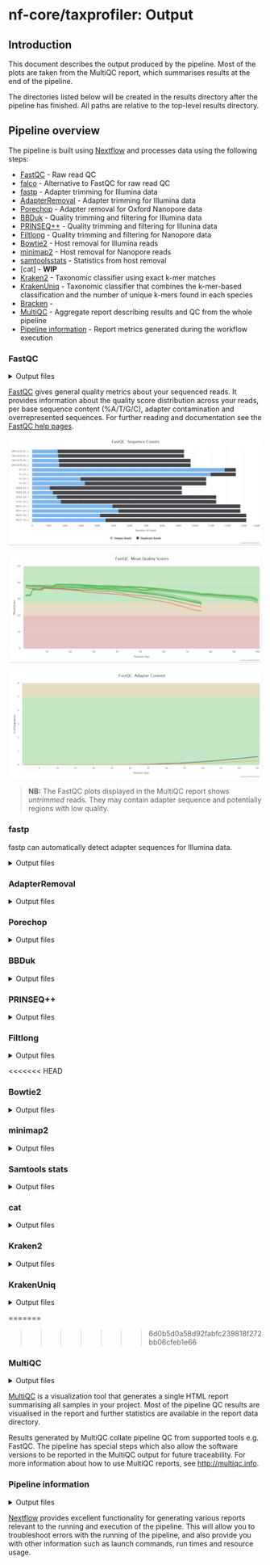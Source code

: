 # nf-core/taxprofiler: Output

## Introduction

This document describes the output produced by the pipeline. Most of the plots are taken from the MultiQC report, which summarises results at the end of the pipeline.

The directories listed below will be created in the results directory after the pipeline has finished. All paths are relative to the top-level results directory.

<!-- TODO nf-core: Write this documentation describing your workflow's output -->

## Pipeline overview

The pipeline is built using [Nextflow](https://www.nextflow.io/) and processes data using the following steps:

- [FastQC](#fastqc) - Raw read QC
- [falco](#falco) - Alternative to FastQC for raw read QC
- [fastp](#fastp) - Adapter trimming for Illumina data
- [AdapterRemoval](#adapterremoval) - Adapter trimming for Illumina data
- [Porechop](#porechop) - Adapter removal for Oxford Nanopore data
- [BBDuk](#bbduk) - Quality trimming and filtering for Illumina data
- [PRINSEQ++](#prinseq++) - Quality trimming and filtering for Illunina data
- [Filtlong](#filtlong) - Quality trimming and filtering for Nanopore data
- [Bowtie2](#bowtie2) - Host removal for Illumina reads
- [minimap2](#minimap2) - Host removal for Nanopore reads
- [samtoolsstats](#samtoolsstats) - Statistics from host removal
- [cat] - **WIP**
- [Kraken2](#kraken2) - Taxonomic classifier using exact k-mer matches
- [KrakenUniq](#krakenuniq) - Taxonomic classifier that combines the k-mer-based classification and the number of unique k-mers found in each species
- [Bracken](#bracken) -
- [MultiQC](#multiqc) - Aggregate report describing results and QC from the whole pipeline
- [Pipeline information](#pipeline-information) - Report metrics generated during the workflow execution

### FastQC

<details markdown="1">
<summary>Output files</summary>

- `fastqc/`
  - `*_fastqc.html`: FastQC report containing quality metrics.
  - `*_fastqc.zip`: Zip archive containing the FastQC report, tab-delimited data file and plot images.

</details>

[FastQC](http://www.bioinformatics.babraham.ac.uk/projects/fastqc/) gives general quality metrics about your sequenced reads. It provides information about the quality score distribution across your reads, per base sequence content (%A/T/G/C), adapter contamination and overrepresented sequences. For further reading and documentation see the [FastQC help pages](http://www.bioinformatics.babraham.ac.uk/projects/fastqc/Help/).

![MultiQC - FastQC sequence counts plot](images/mqc_fastqc_counts.png)

![MultiQC - FastQC mean quality scores plot](images/mqc_fastqc_quality.png)

![MultiQC - FastQC adapter content plot](images/mqc_fastqc_adapter.png)

> **NB:** The FastQC plots displayed in the MultiQC report shows _untrimmed_ reads. They may contain adapter sequence and potentially regions with low quality.

### fastp

fastp can automatically detect adapter sequences for Illumina data.

<details markdown="1">
<summary>Output files</summary>

- `fastp`

</details>

### AdapterRemoval

<details markdown="1">
<summary>Output files</summary>

- `adapterremoval`

</details>

### Porechop

<details markdown="1">
<summary>Output files</summary>

- `porechop`
  - `<sample_id>.fastq.gz`

</details>

### BBDuk

<details markdown="1">
<summary>Output files</summary>

- `bbduk`
  - `<sample_id>.bbduk.log`
  - `<sample_id>.fastq.gz`

</details>

### PRINSEQ++

<details markdown="1">
<summary>Output files</summary>

- `prinseq++`

</details>

### Filtlong

<details markdown="1">
<summary>Output files</summary>

- `filtlong`
  - `<sample_id>_filtered.fastq.g`
  - `<sample_id>_filtered.log`

</details>

<<<<<<< HEAD
### Bowtie2

<details markdown="1">
<summary>Output files</summary>

- `bowtie2`
  - `<sample_id>.bam`
  - `<sample_id>.bowtie2.log`
  - `<sample_id>.unmapped.fastq.gz`

</details>

### minimap2

<details markdown="1">
<summary>Output files</summary>

- `minimap2`
  - `<sample_id>.bam`

</details>

### Samtools stats

<details markdown="1">
<summary>Output files</summary>

- `samtoolsstats`
  - `<sample_id>.stats`

</details>

### cat

<details markdown="1">
<summary>Output files</summary>

- `cat`

</details>

### Kraken2

<details markdown="1">
<summary>Output files</summary>

- `kraken2`
  - `<sample_id>.classified.fastq.gz`
  - `<sample_id>.unclassified.fastq.gz`
  - `<sample_id>.report.txt`
  - `<sample_id>.classifiedreads.txt`

</details>

### KrakenUniq

<details markdown="1">
<summary>Output files</summary>

- `krakenuniq`
  - `<sample_id>.classified.fastq.gz`
  - `<sample_id>.krakenuniq.classified.txt`
  - `<sample_id>.krakenuniq.report.txt`
  - `<sample_id>.unclassified.fastq.gz`

  ## interleaved?

</details>


=======
>>>>>>> 6d0b5d0a58d92fabfc239818f272bb06cfeb1e66
### MultiQC

<details markdown="1">
<summary>Output files</summary>

- `multiqc/`
  - `multiqc_report.html`: a standalone HTML file that can be viewed in your web browser.
  - `multiqc_data/`: directory containing parsed statistics from the different tools used in the pipeline.
  - `multiqc_plots/`: directory containing static images from the report in various formats.

</details>

[MultiQC](http://multiqc.info) is a visualization tool that generates a single HTML report summarising all samples in your project. Most of the pipeline QC results are visualised in the report and further statistics are available in the report data directory.

Results generated by MultiQC collate pipeline QC from supported tools e.g. FastQC. The pipeline has special steps which also allow the software versions to be reported in the MultiQC output for future traceability. For more information about how to use MultiQC reports, see <http://multiqc.info>.

### Pipeline information

<details markdown="1">
<summary>Output files</summary>

- `pipeline_info/`
  - Reports generated by Nextflow: `execution_report.html`, `execution_timeline.html`, `execution_trace.txt` and `pipeline_dag.dot`/`pipeline_dag.svg`.
  - Reports generated by the pipeline: `pipeline_report.html`, `pipeline_report.txt` and `software_versions.yml`. The `pipeline_report*` files will only be present if the `--email` / `--email_on_fail` parameter's are used when running the pipeline.
  - Reformatted samplesheet files used as input to the pipeline: `samplesheet.valid.csv`.

</details>

[Nextflow](https://www.nextflow.io/docs/latest/tracing.html) provides excellent functionality for generating various reports relevant to the running and execution of the pipeline. This will allow you to troubleshoot errors with the running of the pipeline, and also provide you with other information such as launch commands, run times and resource usage.
